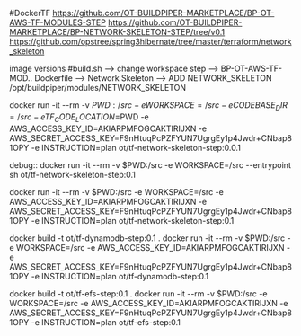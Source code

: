 #DockerTF
https://github.com/OT-BUILDPIPER-MARKETPLACE/BP-OT-AWS-TF-MODULES-STEP
https://github.com/OT-BUILDPIPER-MARKETPLACE/BP-NETWORK-SKELETON-STEP/tree/v0.1
https://github.com/opstree/spring3hibernate/tree/master/terraform/network_skeleton

image versions
#build.sh --> change workspace step --> BP-OT-AWS-TF-MOD..
Dockerfile --> Network Skeleton --> ADD NETWORK_SKELETON /opt/buildpiper/modules/NETWORK_SKELETON


docker run -it --rm -v $PWD:/src -e WORKSPACE=/src -e CODEBASE_DIR=/src -e TF_CODE_LOCATION=$PWD -e AWS_ACCESS_KEY_ID=AKIARPMFOGCAKTIRIJXN -e AWS_SECRET_ACCESS_KEY=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 -e INSTRUCTION=plan ot/tf-network-skeleton-step:0.0.1

debug::
docker run -it --rm -v $PWD:/src -e WORKSPACE=/src --entrypoint sh ot/tf-network-skeleton-step:0.1


docker run -it --rm -v $PWD:/src -e WORKSPACE=/src -e AWS_ACCESS_KEY_ID=AKIARPMFOGCAKTIRIJXN -e AWS_SECRET_ACCESS_KEY=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 -e INSTRUCTION=plan ot/tf-network-skeleton-step:0.1


docker build -t ot/tf-dynamodb-step:0.1 .
docker run -it --rm -v $PWD:/src -e WORKSPACE=/src -e AWS_ACCESS_KEY_ID=AKIARPMFOGCAKTIRIJXN -e AWS_SECRET_ACCESS_KEY=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 -e INSTRUCTION=plan ot/tf-dynamodb-step:0.1


docker build -t ot/tf-efs-step:0.1 .
docker run -it --rm -v $PWD:/src -e WORKSPACE=/src -e AWS_ACCESS_KEY_ID=AKIARPMFOGCAKTIRIJXN -e AWS_SECRET_ACCESS_KEY=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 -e INSTRUCTION=plan ot/tf-efs-step:0.1
